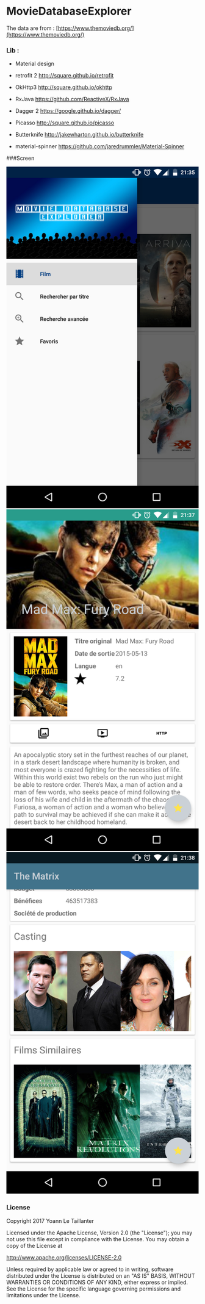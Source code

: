 # MovieDatabaseExplorer

The data are from : [https://www.themoviedb.org/](https://www.themoviedb.org/)



### Lib :

* Material design

* retrofit 2 http://square.github.io/retrofit
* OkHttp3 http://square.github.io/okhttp
* RxJava https://github.com/ReactiveX/RxJava
* Dagger 2 https://google.github.io/dagger/
* Picasso http://square.github.io/picasso
* Butterknife http://jakewharton.github.io/butterknife
* material-spinner https://github.com/jaredrummler/Material-Spinner

###Screen

![screen 1](image1.png)
![screen 2](image2.png)
![screen 3](image3.png)

### License

Copyright 2017 Yoann Le Taillanter

Licensed under the Apache License, Version 2.0 (the "License");
you may not use this file except in compliance with the License.
You may obtain a copy of the License at

   http://www.apache.org/licenses/LICENSE-2.0

Unless required by applicable law or agreed to in writing, software
distributed under the License is distributed on an "AS IS" BASIS,
WITHOUT WARRANTIES OR CONDITIONS OF ANY KIND, either express or implied.
See the License for the specific language governing permissions and
limitations under the License.